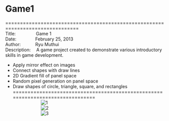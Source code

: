 # Game1
===============================================================================<br>
Title:&emsp;&emsp;&emsp;&emsp;&nbsp;
Game 1<br>
Date:&emsp;&emsp;&emsp;&emsp;&nbsp;February 25, 2013<br>
Author:&emsp;&emsp;&emsp;&nbsp;Ryu Muthui<br>
Description:&emsp;
A game project created to demonstrate various introductory skills in game development.
- Apply mirror effect on images
- Connect shapes with draw lines
- 2D Gradient fill of panel space
- Random pixel generation on panel space
- Draw shapes of circle, triangle, square, and rectangles
===============================================================================<br>
&emsp;&emsp;&emsp;&emsp;&emsp;&emsp;
![1](https://cloud.githubusercontent.com/assets/10789046/24243148/4ad37cbe-0f77-11e7-809c-9811937fa546.jpg)<br>
&emsp;&emsp;&emsp;&emsp;&emsp;&emsp;
![2](https://cloud.githubusercontent.com/assets/10789046/24243150/4af5346c-0f77-11e7-840c-208df0c55990.jpg)<br>
&emsp;&emsp;&emsp;&emsp;&emsp;&emsp;
![3](https://cloud.githubusercontent.com/assets/10789046/24243151/4af78bd6-0f77-11e7-8fe8-cc31576e681d.jpg)<br>
